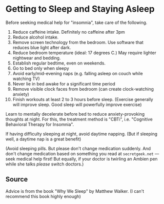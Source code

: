 ﻿# Getting to Sleep and Staying Asleep

Before seeking medical help for "insomnia", take care of the following.

1. Reduce caffeine intake. Definitely no caffeine after 3pm
2. Reduce alcohol intake.
3. Remove screen technology from the bedroom. Use software that reduces blue light after dark.
4. Reduce bedroom temperature (ideal: 17 degrees C.) May require lighter nightwear and bedding.
5. Establish regular bedtime, even on weekends.
6. Go to bed only when sleepy
7. Avoid early/mid-evening naps (e.g. falling asleep on couch while watching TV)
8. Never lie in bed awake for a significant time period
9. Remove visible clock faces from bedroom (can create clock-watching anxiety)
10. Finish workouts at least 2 to 3 hours before sleep. (Exercise generally will improve sleep. Good sleep will powerfully improve exercise)

Learn to mentally decelerate before bed to reduce anxiety-provoking thoughts at night. For this, the treatment method is "CBTi", i.e. "Cognitive Behavioral Therapy for Insomnia".

If having difficulty sleeping at night, avoid daytime napping. (But if sleeping well, a daytime nap is a great benefit)

(Avoid sleeping pills. But please don't change medication suddenly. And don't change medication based on something you read at `secretgeek.net` &mdash; seek medical help first! But equally, if your doctor is twirling an Ambien pen while she talks *please* switch doctors.)

## Source

Advice is from the book "Why We Sleep" by Matthew Walker. (I can't recommend this book highly enough)
